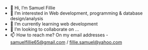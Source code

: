 - 👋 Hi, I’m Samuel Fillie
- 👀 I’m interested in Web development, programming & database design/analysis
- 🌱 I’m currently learning web development
- 💞️ I’m looking to collaborate on ...
- 📫 How to reach me? On my email addresses - samuelfillie65@gmail.com / fillie.samuel@yahoo.com

<!---
sammy222206/sammy222206 is a ✨ special ✨ repository because its `README.md` (this file) appears on your GitHub profile.
You can click the Preview link to take a look at your changes.
--->
